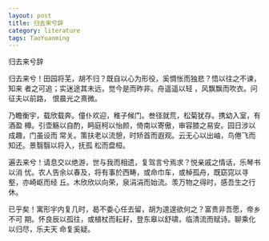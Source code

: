 ```yaml
---
layout: post
title: 归去来兮辞
category: literature
tags: TaoYuanming
---
```


归去来兮辞

归去来兮！田园将芜，胡不归？既自以心为形役，奚惆怅而独悲？悟以往之不谏，知来
者之可追；实迷途其未远，觉今是而昨非。舟遥遥以轻  ，风飘飘而吹衣。问征夫以前路，
恨晨光之熹微。

乃瞻衡宇，载欣载奔。僮仆欢迎，稚子候门。叁径就荒，松菊犹存。携幼入室，有酒盈
樽。引壶觞以自酌，眄庭柯以怡颜，倚南以寄傲，审容膝之易安。园日涉以成趣，门虽设而
常关。策扶老以流憩，时矫首而遐观。云无心以出岫，鸟倦飞而知还。景翳翳以将入，抚孤
松而盘桓。

遍去来兮！请息交以绝游，世与我而相遗，复驾言兮焉求？悦亲戚之情话，乐琴书以消
忧。农人告余以春及，将有事於西畴，或命巾车，或棹孤舟，既窈窕以寻壑，亦崎岖而经
丘。木欣欣以向荣，泉涓涓而始流。羡万物之得时，感吾生之行休。

已乎矣！寓形宇内复几时，曷不委心任去留，胡为遑遑欲何之？富贵非吾愿，帝乡不可
期。怀良辰以孤往，或植杖而耘耔，登东皋以舒啸，临清流而赋诗。聊乘化以归尽，乐夫天
命复奚疑。